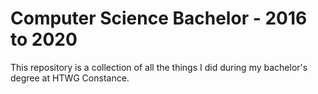 # Computer Science Bachelor - 2016 to 2020

This repository is a collection of all the things I did during my bachelor's degree at HTWG Constance.
